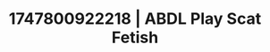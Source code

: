 ---
categories:
- Twerking tease
- Femdom wrestling
- Erotic photography
- Shadow play
- Erotic silhouette
image: /assets/images/1747800922218.webp
layout: post
seo:
  description: Featured content with sensual Scat Fetish, ABDL Play. HD images available.
  keywords: Scat Fetish, ABDL Play
  og_image: /assets/images/1747800922218.webp
  schema_type: VisualArtwork
tags:
- ABDL Play
- '#1747800922218'
- Scat Fetish
title: 1747800922218 | ABDL Play Scat Fetish
---
